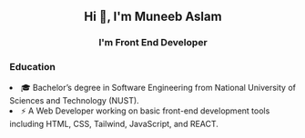 ## <p align="center">Hi 👋, I'm Muneeb Aslam</p>
### <p align="center">I'm Front End Developer</p>
### <p>Education<p>
<li>🎓 Bachelor’s degree in Software Engineering from National University of Sciences and Technology (NUST).</li>
<li>⚡️ A Web Developer working on basic front-end development tools including HTML, CSS, Tailwind, JavaScript, and REACT.</li>

